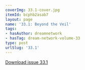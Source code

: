 ```yaml
---
coverImg: 33.1-cover.jpg
itemId: bcphb2asab7
layout: page
name: '33.1: Beyond the Veil'
tags:
- hasAuthor: dreamnetwork
- hasTag: dream-network-volume-33
type: post
urlSlug: '33.1'
---
```

<a href="../files/pdfs/Volume_33/33.1_beyond_the_veil.pdf" download="">Download issue 33.1</a>